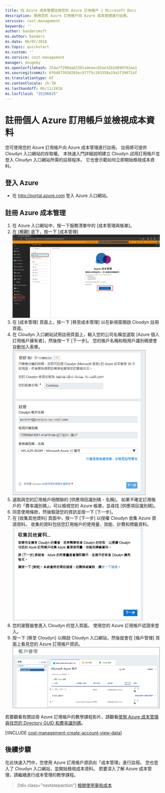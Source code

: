```yaml
---
title: 向 Azure 成本管理註冊您的 Azure 訂用帳戶 | Microsoft Docs
description: 使用您的 Azure 訂用帳戶向 Azure 成本管理進行註冊。
services: cost-management
keywords: ''
author: bandersmsft
ms.author: banders
ms.date: 06/07/2018
ms.topic: quickstart
ms.custom: ''
ms.service: cost-management
manager: dougeby
ms.openlocfilehash: 254a7f2904a63381a4eeec02ee32b19890703ae1
ms.sourcegitcommit: 6f6d073930203ec977f5c283358a19a2f39872af
ms.translationtype: HT
ms.contentlocale: zh-TW
ms.lasthandoff: 06/11/2018
ms.locfileid: "35296625"
---
```

# <a name="register-an-individual-azure-subscription-and-view-cost-data"></a>註冊個人 Azure 訂用帳戶並檢視成本資料

您可使用您的 Azure 訂用帳戶向 Azure 成本管理進行註冊。 註冊將可提供 Cloudyn 入口網站的存取權。 本快速入門詳細說明建立 Cloudyn 試用訂用帳戶並登入 Cloudyn 入口網站所需的註冊程序。 它也會示範如何立即開始檢視成本資料。

## <a name="sign-in-to-azure"></a>登入 Azure

- 在 http://portal.azure.com 登入 Azure 入口網站。

## <a name="register-with-azure-cost-management"></a>註冊 Azure 成本管理

1. 在 Azure 入口網站中，按一下服務清單中的 [成本管理與帳單]。
2. 在 [概觀] 底下，按一下 [成本管理]  
    ![成本管理頁面](./media/quick-register-azure-sub/cost-mgt-billing-service.png)
3. 在 [成本管理] 頁面上，按一下 [移至成本管理] 以在新視窗開啟 Cloudyn 註冊頁面。
4. 在 Cloudyn 入口網站試用註冊頁面上，輸入您的公司名稱並選取 [Azure 個人訂用帳戶擁有者]，然後按一下 [下一步]。 您的帳戶名稱和租用戶識別碼便會自動加入表單。  
    ![試用註冊](./media/quick-register-azure-sub/trial-reg-ind.png)
5. 選取與您的訂用帳戶相關聯的 [供應項目識別碼 - 名稱]。 如果不確定訂用帳戶的「費率識別碼」，可以檢視您的 Azure 帳單，並尋找 [供應項目識別碼]。
6. 同意使用條款，然後驗證您的資訊並按一下 [下一步]。
7. 在 [收集其他資料] 頁面中，按一下 [下一步] 以授權 Cloudyn 收集 Azure 資源資料。 收集的資料包括您訂用帳戶的使用量、效能、計費和標籤資料。  
    ![收集其他資料](./media/quick-register-azure-sub/gather-additional.png)
8. 您的瀏覽器會進入 Cloudyn 的登入頁面。 使用您的 Azure 訂用帳戶認證來登入。
9. 按一下 [移至 Cloudyn] 以開啟 Cloudyn 入口網站，然後就會在 [帳戶管理] 頁面上看見您的 Azure 訂用帳戶資訊。  
    ![帳戶管理](./media/quick-register-azure-sub/accounts-mgt.png)

若要觀看有關註冊 Azure 訂用帳戶的教學課程影片，請觀看[使用 Azure 成本管理尋找您的 Directory GUID 和費率識別碼](https://youtu.be/PaRjnyaNGMI)。

[!INCLUDE [cost-management-create-account-view-data](../../includes/cost-management-create-account-view-data.md)]

## <a name="next-steps"></a>後續步驟

在此快速入門中，您使用 Azure 訂用帳戶資訊向「成本管理」進行註冊。 您也登入了 Cloudyn 入口網站，並開始檢視成本資料。 若要深入了解 Azure 成本管理，請繼續進行成本管理的教學課程。

> [!div class="nextstepaction"]
> [檢閱使用量和成本](./tutorial-review-usage.md)
